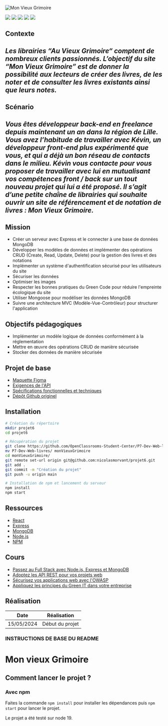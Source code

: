 ![Mon Vieux Grimoire](https://www.zupimages.net/up/23/32/1ta2.png)

![](https://img.shields.io/badge/react-61DAFB?style=for-the-badge&logo=react&logoColor=black)
![](https://img.shields.io/badge/node.js-339933?style=for-the-badge&logo=Node.js&logoColor=white)
![](https://img.shields.io/badge/express-000000?style=for-the-badge&logo=express&logoColor=white)
![](https://img.shields.io/badge/mongoDB-47A248?style=for-the-badge&logo=MongoDB&logoColor=white)
![](https://img.shields.io/badge/git-F05032?style=for-the-badge&logo=git&logoColor=white)

### 
###
## Contexte
## _Les librairies “Au Vieux Grimoire“ comptent de nombreux clients passionnés. L’objectif du site “Mon Vieux Grimoire” est de donner la possibilité aux lecteurs de créer des livres, de les noter et de consulter les livres existants ainsi que leurs notes._

### 
###
## Scénario
## _Vous êtes développeur back-end en freelance depuis maintenant un an dans la région de Lille. Vous avez l’habitude de travailler avec Kévin, un développeur front-end plus expérimenté que vous, et qui a déjà un bon réseau de contacts dans le milieu. Kévin vous contacte pour vous proposer de travailler avec lui en mutualisant vos compétences front / back sur un tout nouveau projet qui lui a été proposé. Il s’agit d’une petite chaîne de librairies qui souhaite ouvrir un site de référencement et de notation de livres : Mon Vieux Grimoire._

### 
###
## Mission
- Créer un serveur avec Express et le connecter à une base de données MongoDB
- Développer les modèles de données et implémenter des opérations CRUD (Create, Read, Update, Delete) pour la gestion des livres et des notations
- Implémenter un système d'authentification sécurisé pour les utilisateurs du site
- Sécuriser les données
- Optimiser les images
- Respecter les bonnes pratiques du Green Code pour réduire l'empreinte écologique du site
- Utiliser Mongoose pour modéliser les données MongoDB
- Suivre une architecture MVC (Modèle-Vue-Contrôleur) pour structurer l'application


### 
###
## Objectifs pédagogiques
- Implémenter un modèle logique de données conformément à la réglementation
- Mettre en œuvre des opérations CRUD de manière sécurisée
- Stocker des données de manière sécurisée

### 
###
## Projet de base
- [Maquette Figma](https://nodejs.org/en/) 
- [Exigences de l'API](https://course.oc-static.com/projects/D%C3%A9veloppeur+Web/DW_P7+Back-end/DW+P7+Back-end+-+Specifications+API.pdf) 
- [Spécifications fonctionnelles et techniques](https://course.oc-static.com/projects/D%C3%A9veloppeur+Web/DW_P7+Back-end/DW+P7+Back-end+-+Specifications+fonctionnelles.pdf) 
- [Dépôt Github originel](https://github.com/OpenClassrooms-Student-Center/P7-Dev-Web-livres) 


### 
###
## Installation
```sh
# Création du répertoire
mkdir projet6
cd projet6

# Récupération du projet
git clone https://github.com/OpenClassrooms-Student-Center/P7-Dev-Web-livres.git
mv P7-Dev-Web-livres/ monVieuxGrimoire
cd monVieuxGrimoire/
git remote set-url origin git@github.com:nicolasmorvant/projet6.git
git add .
git commit -m "Création du projet"
git push -u origin main

# Installation de npm et lancement du serveur
npm install
npm start
```

### 
###
## Ressources
- [React](https://fr.react.dev/)
- [Express](https://expressjs.com/fr/)
- [MongoDB](https://www.mongodb.com/fr-fr)
- [Node.js](https://nodejs.org/en/) 
- [NPM](https://www.npmjs.com/)


### 
###
## Cours

- [Passez au Full Stack avec Node.js, Express et MongoDB](https://openclassrooms.com/fr/courses/6390246-passez-au-full-stack-avec-node-js-express-et-mongodb) 
- [Adoptez les API REST pour vos projets web](https://openclassrooms.com/fr/courses/6573181-adoptez-les-api-rest-pour-vos-projets-web) 
- [Sécurisez vos applications web avec l'OWASP](https://openclassrooms.com/fr/courses/6179306-securisez-vos-applications-web-avec-lowasp)
- [Appliquez les principes du Green IT dans votre entreprise](https://openclassrooms.com/fr/courses/6227476-appliquez-les-principes-du-green-it-dans-votre-entreprise)

### 
###
## Réalisation

| Date | Réalisation |
| ------ | ------ |
| 15/05/2024| Début du projet|

### 
###
### INSTRUCTIONS DE BASE DU README

# Mon vieux Grimoire

## Comment lancer le projet ? 

### Avec npm

Faites la commande `npm install` pour installer les dépendances puis `npm start` pour lancer le projet. 

Le projet a été testé sur node 19. 
